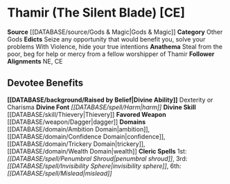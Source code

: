 ﻿---
ability:
- Dexterity
- Charisma
ability_boost:
- Dexterity
- Charisma
alignment: CE
deity:
- '[[DATABASE/deity/Thamir|Thamir]]'
deity_category: Other Gods
divine_font: Harm
domain:
- '[[DATABASE/domain/Ambition Domain|Ambition]]'
- '[[DATABASE/domain/Confidence Domain|Confidence]]'
- '[[DATABASE/domain/Trickery Domain|Trickery]]'
- '[[DATABASE/domain/Wealth Domain|Wealth]]'
favored_weapon: '[[DATABASE/weapon/Dagger|Dagger]]'
follower_alignment:
- NE
- CE
id: '158'
name: Thamir
rarity: Common
rus_type_level: null
skill:
- '[[DATABASE/skill/Thievery|Thievery]]'
source: '[[DATABASE/source/Gods & Magic|Gods & Magic]]'
trait: null
type: Deity

---
# Thamir (The Silent Blade) [CE]

**Source** [[DATABASE/source/Gods & Magic|Gods & Magic]] 
**Category** Other Gods
**Edicts** Seize any opportunity that would benefit you, solve your problems With Violence, hide your true intentions
**Anathema** Steal from the poor, beg for help or mercy from a fellow worshipper of Thamir
**Follower Alignments** NE, CE

## Devotee Benefits

**[[DATABASE/background/Raised by Belief|Divine Ability]]** Dexterity or Charisma
**Divine Font** _[[DATABASE/spell/Harm|harm]]_
**Divine Skill** [[DATABASE/skill/Thievery|Thievery]]
**Favored Weapon** [[DATABASE/weapon/Dagger|dagger]]
**Domains** [[DATABASE/domain/Ambition Domain|ambition]], [[DATABASE/domain/Confidence Domain|confidence]], [[DATABASE/domain/Trickery Domain|trickery]], [[DATABASE/domain/Wealth Domain|wealth]]
**Cleric Spells** 1st: _[[DATABASE/spell/Penumbral Shroud|penumbral shroud]]_, 3rd: _[[DATABASE/spell/Invisibility Sphere|invisibility sphere]]_, 6th: _[[DATABASE/spell/Mislead|mislead]]_